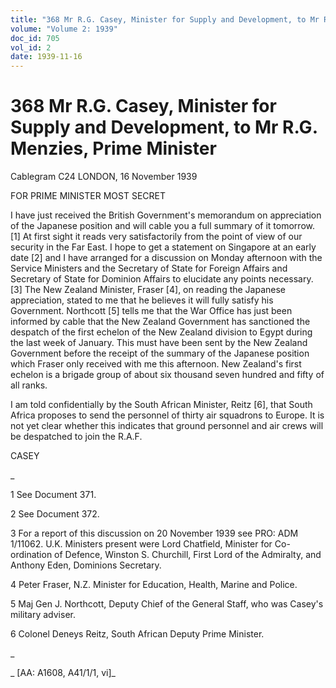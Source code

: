```yaml
---
title: "368 Mr R.G. Casey, Minister for Supply and Development, to Mr R.G. Menzies, Prime Minister"
volume: "Volume 2: 1939"
doc_id: 705
vol_id: 2
date: 1939-11-16
---
```


# 368 Mr R.G. Casey, Minister for Supply and Development, to Mr R.G. Menzies, Prime Minister

Cablegram C24 LONDON, 16 November 1939

FOR PRIME MINISTER MOST SECRET

I have just received the British Government's memorandum on appreciation of the Japanese position and will cable you a full summary of it tomorrow. [1] At first sight it reads very satisfactorily from the point of view of our security in the Far East. I hope to get a statement on Singapore at an early date [2] and I have arranged for a discussion on Monday afternoon with the Service Ministers and the Secretary of State for Foreign Affairs and Secretary of State for Dominion Affairs to elucidate any points necessary. [3] The New Zealand Minister, Fraser [4], on reading the Japanese appreciation, stated to me that he believes it will fully satisfy his Government. Northcott [5] tells me that the War Office has just been informed by cable that the New Zealand Government has sanctioned the despatch of the first echelon of the New Zealand division to Egypt during the last week of January. This must have been sent by the New Zealand Government before the receipt of the summary of the Japanese position which Fraser only received with me this afternoon. New Zealand's first echelon is a brigade group of about six thousand seven hundred and fifty of all ranks.

I am told confidentially by the South African Minister, Reitz [6], that South Africa proposes to send the personnel of thirty air squadrons to Europe. It is not yet clear whether this indicates that ground personnel and air crews will be despatched to join the R.A.F.

CASEY

_

1 See Document 371.

2 See Document 372.

3 For a report of this discussion on 20 November 1939 see PRO: ADM 1/11062. U.K. Ministers present were Lord Chatfield, Minister for Co-ordination of Defence, Winston S. Churchill, First Lord of the Admiralty, and Anthony Eden, Dominions Secretary.

4 Peter Fraser, N.Z. Minister for Education, Health, Marine and Police.

5 Maj Gen J. Northcott, Deputy Chief of the General Staff, who was Casey's military adviser.

6 Colonel Deneys Reitz, South African Deputy Prime Minister.

_

_ [AA: A1608, A41/1/1, vi]_

